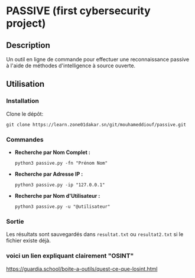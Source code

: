 # PASSIVE (first cybersecurity project)

## Description
Un outil en ligne de commande pour effectuer une reconnaissance passive à l'aide de méthodes d'intelligence à source ouverte.

## Utilisation

### Installation
Clone le dépôt:
```
git clone https://learn.zone01dakar.sn/git/mouhameddiouf/passive.git
```


### Commandes
- **Recherche par Nom Complet :**
    ```
    python3 passive.py -fn "Prénom Nom"
    ```

- **Recherche par Adresse IP :**
    ```
    python3 passive.py -ip "127.0.0.1"
    ```

- **Recherche par Nom d'Utilisateur :**
    ```
    python3 passive.py -u "@utilisateur"
    ```

### Sortie
Les résultats sont sauvegardés dans `resultat.txt` ou `resultat2.txt` si le fichier existe déjà.

### voici un lien expliquant clairement "OSINT"
https://guardia.school/boite-a-outils/quest-ce-que-losint.html